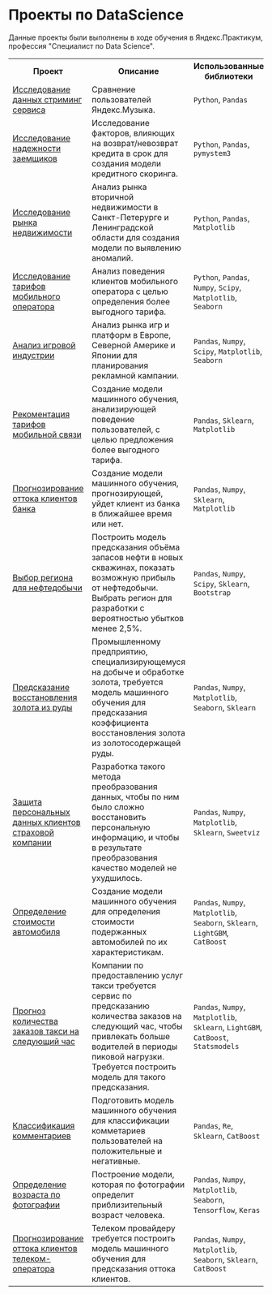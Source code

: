# Проекты по DataScience

Данные проекты были выполнены в ходе обучения в Яндекс.Практикум, профессия "Специалист по Data Science".

<table>
	<tr>
		<th>Проект</th>
		<th>Описание</th>
		<th>Использованные библиотеки</th>
	</tr>
	<tr>
		<td>
			<a 
href="https://github.com/maccim369/yandex-practicum/blob/1a97ea6927f12618db1726286ebecabcfb81cb2a/01.%20%D0%98%D1%81%D1%81%D0%BB%D0%B5%D0%B4%D0%BE%D0%B2%D0%B0%D0%BD%D0%B8%D0%B5%20%D0%B4%D0%B0%D0%BD%D0%BD%D1%8B%D1%85%20%D1%81%D1%82%D1%80%D0%B8%D0%BC%D0%B8%D0%BD%D0%B3%20%D1%81%D0%B5%D1%80%D0%B2%D0%B8%D1%81%D0%B0/music_project.ipynb" alt="Исследование данных стриминг сервиса">Исследование данных стриминг сервиса</a>
		</td>
		<td>
			Сравнение пользователей Яндекс.Музыка.
		</td>
		<td>
			<code>Python</code>, <code>Pandas</code>
		</td>
	</tr>
	<tr>
		<td>
			<a href="https://github.com/maccim369/yandex-practicum/blob/f24ba1aa15db33db51a5e84abb1adf2ceebb1761/02.%20%D0%98%D1%81%D1%81%D0%BB%D0%B5%D0%B4%D0%BE%D0%B2%D0%B0%D0%BD%D0%B8%D0%B5%20%D0%BD%D0%B0%D0%B4%D0%B5%D0%B6%D0%BD%D0%BE%D1%81%D1%82%D0%B8%20%D0%B7%D0%B0%D0%B5%D0%BC%D1%89%D0%B8%D0%BA%D0%BE%D0%B2/credit_scoring_project.ipynb" alt="Исследование надежности заемщиков">Исследование надежности заемщиков</a>
		</td>
		<td>
			Исследование факторов, влияющих на возврат/невозврат кредита в срок для создания модели кредитного скоринга.
		</td>
		<td>
			<code>Python</code>, <code>Pandas</code>, <code>pymystem3</code>
		</td>
	</tr>
	<tr>
		<td>
			<a href="https://github.com/maccim369/yandex-practicum/blob/76019caab201310cb876a20d219beced932dfc9b/03.%20%D0%98%D1%81%D1%81%D0%BB%D0%B5%D0%B4%D0%BE%D0%B2%D0%B0%D0%BD%D0%B8%D0%B5%20%D1%80%D1%8B%D0%BD%D0%BA%D0%B0%20%D0%BD%D0%B5%D0%B4%D0%B2%D0%B8%D0%B6%D0%B8%D0%BC%D0%BE%D1%81%D1%82%D0%B8/real_estate_project.ipynb" alt="Исследование рынка недвижимости">Исследование рынка недвижимости</a>
		</td>
		<td>
			Анализ рынка вторичной недвижимости в Санкт-Петерурге и Ленинградской области для создания модели по выявлению аномалий.
		</td>
		<td>
			<code>Python</code>, <code>Pandas</code>, <code>Matplotlib</code>
		</td>
	</tr>
	<tr>
		<td>
			<a href="https://github.com/maccim369/yandex-practicum/blob/aa2d2fbd514104bc1fb2c863b9c730a11a0988cb/04.%20%D0%98%D1%81%D1%81%D0%BB%D0%B5%D0%B4%D0%BE%D0%B2%D0%B0%D0%BD%D0%B8%D0%B5%20%D1%82%D0%B0%D1%80%D0%B8%D1%84%D0%BE%D0%B2%20%D0%BC%D0%BE%D0%B1%D0%B8%D0%BB%D1%8C%D0%BD%D0%BE%D0%B3%D0%BE%20%D0%BE%D0%BF%D0%B5%D1%80%D0%B0%D1%82%D0%BE%D1%80%D0%B0/mobile_operator_project.ipynb" alt="Исследование тарифов мобильного оператора">Исследование тарифов мобильного оператора</a>
		</td>
		<td>
			Анализ поведения клиентов мобильного оператора с целью определения более выгодного тарифа.
		</td>
		<td>
			<code>Python</code>, <code>Pandas</code>, <code>Numpy</code>, <code>Scipy</code>, <code>Matplotlib</code>, <code>Seaborn</code>
		</td>
	</tr>
	<tr>
		<td>
			<a href="https://github.com/maccim369/yandex-practicum/blob/b985955b742835feb76b6c6c319ea82f122a0e35/05.%20%D0%90%D0%BD%D0%B0%D0%BB%D0%B8%D0%B7%20%D0%B8%D0%B3%D1%80%D0%BE%D0%B2%D0%BE%D0%B8%CC%86%20%D0%B8%D0%BD%D0%B4%D1%83%D1%81%D1%82%D1%80%D0%B8%D0%B8/games_project.ipynb" alt="Анализ игровой индустрии">Анализ игровой индустрии</a>
		</td>
		<td>
			Анализ рынка игр и платформ в Европе, Северной Америке и Японии для планирования рекламной кампании.
		</td>
		<td>
			<code>Pandas</code>, <code>Numpy</code>, <code>Scipy</code>, <code>Matplotlib</code>, <code>Seaborn</code>
		</td>
	</tr>
	<tr>
		<td>
			<a href="https://github.com/maccim369/yandex-practicum/blob/4a1624a4539d6377f1a5e2f45d1626c692e143da/06.%20%D0%A0%D0%B5%D0%BA%D0%BE%D0%BC%D0%B5%D0%BD%D1%82%D0%B0%D1%86%D0%B8%D1%8F%20%D1%82%D0%B0%D1%80%D0%B8%D1%84%D0%BE%D0%B2%20%D0%BC%D0%BE%D0%B1%D0%B8%D0%BB%D1%8C%D0%BD%D0%BE%D0%B8%CC%86%20%D1%81%D0%B2%D1%8F%D0%B7%D0%B8/ml_telecom_project.ipynb" alt="Рекоментация тарифов мобильной связи">Рекоментация тарифов мобильной связи</a>
		</td>
		<td>
			Создание модели машинного обучения, анализирующей поведение пользователей, с целью предложения более выгодного тарифа.
		</td>
		<td>
			<code>Pandas</code>, <code>Sklearn</code>, <code>Matplotlib</code>
		</td>
	</tr>
	<tr>
		<td>
			<a href="https://github.com/maccim369/yandex-practicum/blob/44ff3cf5a7a319c5124a8e74a593c3382b168989/07.%20%D0%9F%D1%80%D0%BE%D0%B3%D0%BD%D0%BE%D0%B7%D0%B8%D1%80%D0%BE%D0%B2%D0%B0%D0%BD%D0%B8%D0%B5%20%D0%BE%D1%82%D1%82%D0%BE%D0%BA%D0%B0%20%D0%BA%D0%BB%D0%B8%D0%B5%D0%BD%D1%82%D0%BE%D0%B2%20%D0%B1%D0%B0%D0%BD%D0%BA%D0%B0/ml_supervised_project.ipynb" alt="Прогнозирование оттока клиентов банка">Прогнозирование оттока клиентов банка</a>
		</td>
		<td>
			Создание модели машинного обучения, прогнозирующей, уйдет клиент из банка в ближайшее время или нет.
		</td>
		<td>
			<code>Pandas</code>, <code>Numpy</code>, <code>Sklearn</code>, <code>Matplotlib</code>
		</td>
	</tr>
	<tr>
		<td>
			<a href="https://github.com/maccim369/yandex-practicum/blob/3b121dbed0882a938594f9c582e296831e9b9992/08.%20%D0%92%D1%8B%D0%B1%D0%BE%D1%80%20%D1%80%D0%B5%D0%B3%D0%B8%D0%BE%D0%BD%D0%B0%20%D0%B4%D0%BB%D1%8F%20%D0%BD%D0%B5%D1%84%D1%82%D0%B5%D0%B4%D0%BE%D0%B1%D1%8B%D1%87%D0%B8/ml_in_business.ipynb" alt="Выбор региона для нефтедобычи">Выбор региона для нефтедобычи</a>
		</td>
		<td>
			Построить модель предсказания объёма запасов нефти в новых скважинах, показать возможную прибыль от нефтедобычи. Выбрать регион для разработки с вероятностью убытков менее 2,5%.
		</td>
		<td>
			<code>Pandas</code>, <code>Numpy</code>, <code>Scipy</code>, <code>Sklearn</code>, <code>Bootstrap</code>
		</td>
	</tr>
	<tr>
		<td>
			<a href="https://github.com/maccim369/yandex-practicum/blob/a20d9de7d907240bb8f9a0b8a9ffe4f4f9de6ca5/09.%20%D0%9F%D1%80%D0%B5%D0%B4%D1%81%D0%BA%D0%B0%D0%B7%D0%B0%D0%BD%D0%B8%D0%B5%20%D0%B2%D0%BE%D1%81%D1%81%D1%82%D0%B0%D0%BD%D0%BE%D0%B2%D0%BB%D0%B5%D0%BD%D0%B8%D1%8F%20%D0%B7%D0%BE%D0%BB%D0%BE%D1%82%D0%B0%20%D0%B8%D0%B7%20%D1%80%D1%83%D0%B4%D1%8B/ml_goldrecovery-project.ipynb" alt="Предсказание восстановления золота из руды">Предсказание восстановления золота из руды</a>
		</td>
		<td>
			Промышленному предприятию, специализирующемуся на добыче и обработке золота, требуется модель машинного обучения для предсказания коэффициента восстановления золота из золотосодержащей руды.
		</td>
		<td>
			<code>Pandas</code>, <code>Numpy</code>, <code>Matplotlib</code>, <code>Seaborn</code>, <code>Sklearn</code>
		</td>
	</tr>
	<tr>
		<td>
			<a href="https://github.com/maccim369/yandex-practicum/blob/8a7f449e39f23fe3f4595023f8616bb768574995/10.%20%D0%97%D0%B0%D1%89%D0%B8%D1%82%D0%B0%20%D0%BF%D0%B5%D1%80%D1%81%D0%BE%D0%BD%D0%B0%D0%BB%D1%8C%D0%BD%D1%8B%D1%85%20%D0%B4%D0%B0%D0%BD%D0%BD%D1%8B%D1%85%20%D0%BA%D0%BB%D0%B8%D0%B5%D0%BD%D1%82%D0%BE%D0%B2%20%D1%81%D1%82%D1%80%D0%B0%D1%85%D0%BE%D0%B2%D0%BE%D0%B8%CC%86%20%D0%BA%D0%BE%D0%BC%D0%BF%D0%B0%D0%BD%D0%B8%D0%B8/matrix_project.ipynb" alt="Защита персональных данных клиентов страховой компании">Защита персональных данных клиентов страховой компании</a>
		</td>
		<td>
			Разработка такого метода преобразования данных, чтобы по ним было сложно восстановить персональную информацию, и чтобы в результате преобразования качество моделей не ухудшилось.
		</td>
		<td>
			<code>Pandas</code>, <code>Numpy</code>, <code>Matplotlib</code>, <code>Sklearn</code>, <code>Sweetviz</code>
		</td>
	</tr>
	<tr>
		<td>
			<a href="https://github.com/Narboro/Yandex.Praktikum/tree/master/%D0%9E%D0%BF%D1%80%D0%B5%D0%B4%D0%B5%D0%BB%D0%B5%D0%BD%D0%B8%D0%B5%20%D1%81%D1%82%D0%BE%D0%B8%D0%BC%D0%BE%D1%81%D1%82%D0%B8%20%D0%B0%D0%B2%D1%82%D0%BE%D0%BC%D0%BE%D0%B1%D0%B8%D0%BB%D1%8F" alt="Определение стоимости автомобиля">Определение стоимости автомобиля</a>
		</td>
		<td>
			Создание модели машинного обучения для определения стоимости подержанных автомобилей по их характеристикам.
		</td>
		<td>
			<code>Pandas</code>, <code>Numpy</code>, <code>Matplotlib</code>, <code>Seaborn</code>, <code>Sklearn</code>, <code>LightGBM</code>, <code>CatBoost</code>
		</td>
	</tr>
	<tr>
		<td>
			<a href="https://github.com/Narboro/Yandex.Praktikum/tree/master/%D0%9F%D1%80%D0%BE%D0%B3%D0%BD%D0%BE%D0%B7%20%D0%BA%D0%BE%D0%BB%D0%B8%D1%87%D0%B5%D1%81%D1%82%D0%B2%D0%B0%20%D0%B7%D0%B0%D0%BA%D0%B0%D0%B7%D0%BE%D0%B2%20%D1%82%D0%B0%D0%BA%D1%81%D0%B8%20%D0%BD%D0%B0%20%D1%81%D0%BB%D0%B5%D0%B4%D1%83%D1%8E%D1%89%D0%B8%D0%B9%20%D1%87%D0%B0%D1%81" alt="Прогноз количества заказов такси на следующий час">Прогноз количества заказов такси на следующий час</a>
		</td>
		<td>
			Компании по предоставлению услуг такси требуется сервис по предсказанию количества заказов на следующий час, чтобы привлекать больше водителей в периоды пиковой нагрузки. Требуется построить модель для такого предсказания.
		</td>
		<td>
			<code>Pandas</code>, <code>Numpy</code>, <code>Matplotlib</code>, <code>Sklearn</code>, <code>LightGBM</code>, <code>CatBoost</code>, <code>Statsmodels</code>
		</td>
	</tr>
	<tr>
		<td>
			<a href="https://github.com/Narboro/Yandex.Praktikum/tree/master/%D0%9A%D0%BB%D0%B0%D1%81%D1%81%D0%B8%D1%84%D0%B8%D0%BA%D0%B0%D1%86%D0%B8%D1%8F%20%D0%BA%D0%BE%D0%BC%D0%BC%D0%B5%D0%BD%D1%82%D0%B0%D1%80%D0%B8%D0%B5%D0%B2%20%D1%82%D0%BE%D0%BA%D1%81%D0%B8%D1%87%D0%BD%D1%8B%D0%B5-%D0%BF%D0%BE%D0%BB%D0%BE%D0%B6%D0%B8%D1%82%D0%B5%D0%BB%D1%8C%D0%BD%D1%8B%D0%B5" alt="Классификация комментариев">Классификация комментариев</a>
		</td>
		<td>
			Подготовить модель машинного обучения для классификации комметариев пользователей на положительные и негативные.
		</td>
		<td>
			<code>Pandas</code>, <code>Re</code>, <code>Sklearn</code>, <code>CatBoost</code>
		</td>
	</tr>
	<tr>
		<td>
			<a href="https://github.com/Narboro/Yandex.Praktikum/tree/master/%D0%9F%D1%80%D0%BE%D0%B3%D0%BD%D0%BE%D0%B7%D0%B8%D1%80%D0%BE%D0%B2%D0%B0%D0%BD%D0%B8%D0%B5%20%D0%BE%D1%82%D1%82%D0%BE%D0%BA%D0%B0%20%D0%B0%D0%B1%D0%BE%D0%BD%D0%B5%D0%BD%D1%82%D0%BE%D0%B2" alt="Определение возраста по фотографии">Определение возраста по фотографии</a>
		</td>
		<td>
			Построение модели, которая по фотографии определит приблизительный возраст человека.
		</td>
		<td>
			<code>Pandas</code>, <code>Numpy</code>, <code>Matplotlib</code>, <code>Seaborn</code>, <code>Tensorflow</code>, <code>Keras</code>
		</td>
	</tr>
	<tr>
		<td>
			<a href="https://github.com/Narboro/Yandex.Praktikum/tree/master/%D0%9F%D1%80%D0%BE%D0%B3%D0%BD%D0%BE%D0%B7%D0%B8%D1%80%D0%BE%D0%B2%D0%B0%D0%BD%D0%B8%D0%B5%20%D0%BE%D1%82%D1%82%D0%BE%D0%BA%D0%B0%20%D0%B0%D0%B1%D0%BE%D0%BD%D0%B5%D0%BD%D1%82%D0%BE%D0%B2" alt="Прогнозирование оттока клиентов телеком оператора">Прогнозирование оттока клиентов телеком-оператора</a>
		</td>
		<td>
			Телеком провайдеру требуется построить модель машинного обучения для предсказания оттока клиентов.
		</td>
		<td>
			<code>Pandas</code>, <code>Numpy</code>, <code>Matplotlib</code>, <code>Seaborn</code>, <code>Sklearn</code>, <code>CatBoost</code>
		</td>
	</tr>
</table>
